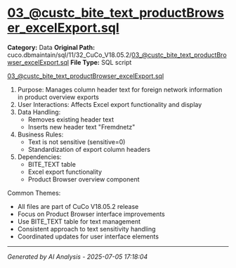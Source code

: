 # 03_@custc_bite_text_productBrowser_excelExport.sql

**Category:** Data
**Original Path:** cuco.dbmaintain/sql/11/32_CuCo_V18.05.2/03_@custc_bite_text_productBrowser_excelExport.sql
**File Type:** SQL script

03_@custc_bite_text_productBrowser_excelExport.sql
1. Purpose: Manages column header text for foreign network information in product overview exports
2. User Interactions: Affects Excel export functionality and display
3. Data Handling:
   - Removes existing header text
   - Inserts new header text "Fremdnetz"
4. Business Rules:
   - Text is not sensitive (sensitive=0)
   - Standardization of export column headers
5. Dependencies:
   - BITE_TEXT table
   - Excel export functionality
   - Product Browser overview component

Common Themes:
- All files are part of CuCo V18.05.2 release
- Focus on Product Browser interface improvements
- Use BITE_TEXT table for text management
- Consistent approach to text sensitivity handling
- Coordinated updates for user interface elements

---
*Generated by AI Analysis - 2025-07-05 17:18:04*
